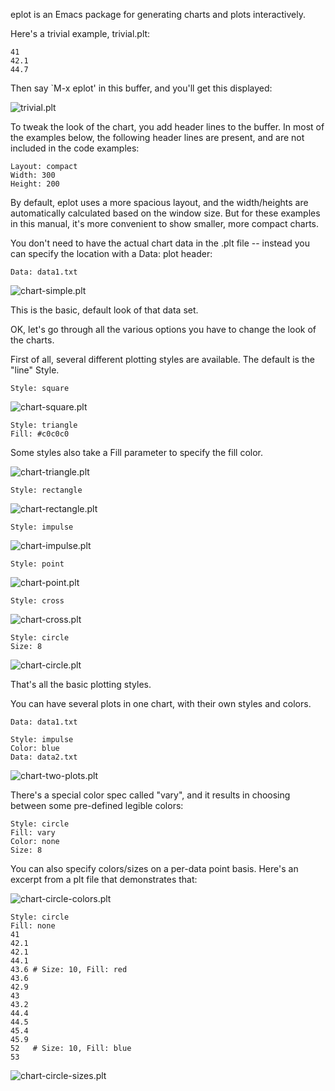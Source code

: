 eplot is an Emacs package for generating charts and plots
interactively.

Here's a trivial example, trivial.plt:

	41
	42.1
	44.7

Then say `M-x eplot' in this buffer, and you'll get this displayed:

![trivial.plt](/images/trivial.png)

To tweak the look of the chart, you add header lines to the buffer.
In most of the examples below, the following header lines are present,
and are not included in the code examples:

	Layout: compact
	Width: 300
	Height: 200

By default, eplot uses a more spacious layout, and the width/heights
are automatically calculated based on the window size.  But for these
examples in this manual, it's more convenient to show smaller, more
compact charts.

You don't need to have the actual chart data in the .plt file --
instead you can specify the location with a Data: plot header:

	Data: data1.txt

![chart-simple.plt](/images/chart-simple.png)

This is the basic, default look of that data set.

OK, let's go through all the various options you have to change the
look of the charts.

First of all, several different plotting styles are available.  The
default is the "line" Style.

	Style: square

![chart-square.plt](/images/chart-square.png)

	Style: triangle
	Fill: #c0c0c0

Some styles also take a Fill parameter to specify the fill color.

![chart-triangle.plt](/images/chart-triangle.png)

	Style: rectangle

![chart-rectangle.plt](/images/chart-rectangle.png)

	Style: impulse

![chart-impulse.plt](/images/chart-impulse.png)

	Style: point

![chart-point.plt](/images/chart-point.png)

	Style: cross

![chart-cross.plt](/images/chart-cross.png)

	Style: circle
	Size: 8

![chart-circle.plt](/images/chart-circle.png)

That's all the basic plotting styles.

You can have several plots in one chart, with their own styles and
colors.

	Data: data1.txt
	
	Style: impulse
	Color: blue
	Data: data2.txt

![chart-two-plots.plt](/images/chart-two-plots.png)

There's a special color spec called "vary", and it results in choosing
between some pre-defined legible colors:

	Style: circle
	Fill: vary
	Color: none
	Size: 8

You can also specify colors/sizes on a per-data point basis.  Here's
an excerpt from a plt file that demonstrates that:

![chart-circle-colors.plt](/images/chart-circle-colors.png)

	Style: circle
	Fill: none
	41
	42.1
	42.1
	44.1
	43.6 # Size: 10, Fill: red
	43.6
	42.9
	43
	43.2
	44.4
	44.5
	45.4
	45.9
	52   # Size: 10, Fill: blue
	53

![chart-circle-sizes.plt](/images/chart-circle-sizes.png)

